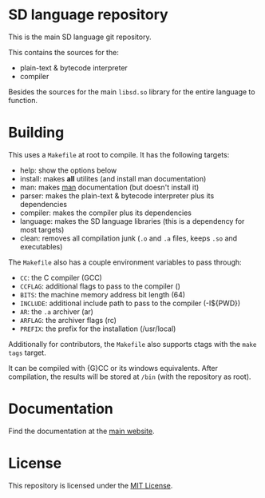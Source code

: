 # SD language repository

This is the main SD language git repository.

This contains the sources for the:

- plain-text & bytecode interpreter
- compiler

Besides the sources for the main `libsd.so` library for the entire language to function.

# Building

This uses a `Makefile` at root to compile. It has the following targets:

- help: show the options below
- install: makes **all** utilites (and install man documentation)
- man: makes [man](https://en.wikipedia.org/wiki/Man_page) documentation (but doesn't install it)
- parser: makes the plain-text & bytecode interpreter plus its dependencies
- compiler: makes the compiler plus its dependencies
- language: makes the SD language libraries (this is a dependency for most targets)
- clean: removes all compilation junk (`.o` and `.a` files, keeps `.so` and executables)

The `Makefile` also has a couple environment variables to pass through:

[FLAG]: [EXPLANATION] (DEFAULT)

- `CC`: the C compiler (GCC)
- `CCFLAG`: additional flags to pass to the compiler ()
- `BITS`: the machine memory address bit length (64)
- `INCLUDE`: additional include path to pass to the compiler (-I${PWD})
- `AR`: the `.a` archiver (ar)
- `ARFLAG`: the archiver flags (rc)
- `PREFIX`: the prefix for the installation (/usr/local)

Additionally for contributors, the `Makefile` also supports ctags with the `make tags` target.

It can be compiled with {G}CC or its windows equivalents.
After compilation, the results will be stored at `/bin` (with the repository as root).

# Documentation

Find the documentation at the [main website](https://matthmr.github.io/docs.sd).

# License

This repository is licensed under the [MIT License](https://opensource.org/licenses/MIT).
